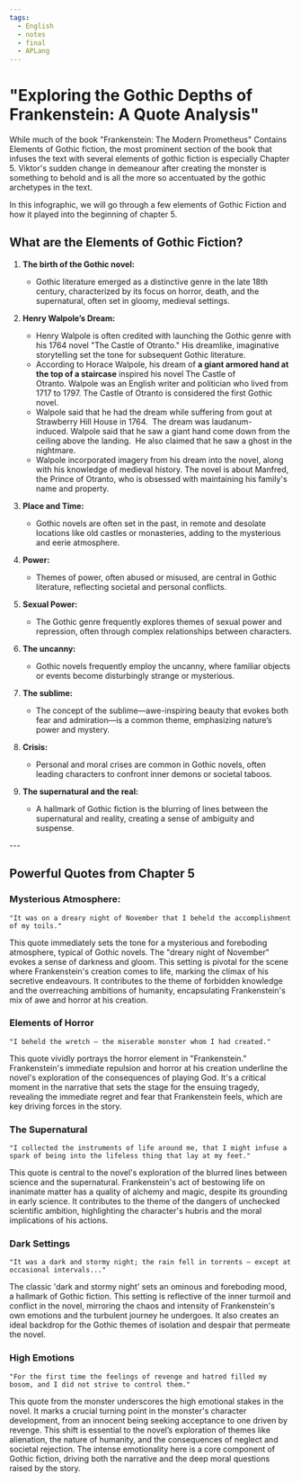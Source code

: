 ```yaml
---
tags:
  - English
  - notes
  - final
  - APLang
---
```




# "Exploring the Gothic Depths of Frankenstein: A Quote Analysis"

While much of the book "Frankenstein: The Modern Prometheus" Contains Elements of Gothic fiction, the most prominent section of the book that infuses the text with several elements of gothic fiction is especially Chapter 5. Viktor's sudden change in demeanour after creating the monster is something to behold and is all the more so accentuated by the gothic archetypes in the text.

In this infographic, we will go through a few elements of Gothic Fiction and how it played into the beginning of chapter 5. 

## What are the Elements of Gothic Fiction?

1. **The birth of the Gothic novel:**
    
    - Gothic literature emerged as a distinctive genre in the late 18th century, characterized by its focus on horror, death, and the supernatural, often set in gloomy, medieval settings.
2. **Henry Walpole’s Dream:**
    
    - Henry Walpole is often credited with launching the Gothic genre with his 1764 novel "The Castle of Otranto." His dreamlike, imaginative storytelling set the tone for subsequent Gothic literature.
    - According to Horace Walpole, his dream of **a giant armored hand at the top of a staircase** inspired his novel The Castle of Otranto. Walpole was an English writer and politician who lived from 1717 to 1797. The Castle of Otranto is considered the first Gothic novel.
    - Walpole said that he had the dream while suffering from gout at Strawberry Hill House in 1764.  The dream was laudanum-induced. Walpole said that he saw a giant hand come down from the ceiling above the landing.  He also claimed that he saw a ghost in the nightmare.
    - Walpole incorporated imagery from his dream into the novel, along with his knowledge of medieval history. The novel is about Manfred, the Prince of Otranto, who is obsessed with maintaining his family's name and property.
      
3. **Place and Time:**
    
    - Gothic novels are often set in the past, in remote and desolate locations like old castles or monasteries, adding to the mysterious and eerie atmosphere.
4. **Power:**
    
    - Themes of power, often abused or misused, are central in Gothic literature, reflecting societal and personal conflicts.
5. **Sexual Power:**
    
    - The Gothic genre frequently explores themes of sexual power and repression, often through complex relationships between characters.
6. **The uncanny:**
    
    - Gothic novels frequently employ the uncanny, where familiar objects or events become disturbingly strange or mysterious.
7. **The sublime:**
    
    - The concept of the sublime—awe-inspiring beauty that evokes both fear and admiration—is a common theme, emphasizing nature’s power and mystery.
8. **Crisis:**
    
    - Personal and moral crises are common in Gothic novels, often leading characters to confront inner demons or societal taboos.
9. **The supernatural and the real:**
    
    - A hallmark of Gothic fiction is the blurring of lines between the supernatural and reality, creating a sense of ambiguity and suspense.


<div style="page-break-after: always;"></div>
---

## Powerful Quotes from Chapter 5

### Mysterious Atmosphere:
```
"It was on a dreary night of November that I beheld the accomplishment of my toils."
```

This quote immediately sets the tone for a mysterious and foreboding atmosphere, typical of Gothic novels. The "dreary night of November" evokes a sense of darkness and gloom. This setting is pivotal for the scene where Frankenstein's creation comes to life, marking the climax of his secretive endeavours. It contributes to the theme of forbidden knowledge and the overreaching ambitions of humanity, encapsulating Frankenstein's mix of awe and horror at his creation.

### Elements of Horror

```
"I beheld the wretch — the miserable monster whom I had created."
```

This quote vividly portrays the horror element in "Frankenstein." Frankenstein's immediate repulsion and horror at his creation underline the novel's exploration of the consequences of playing God. It's a critical moment in the narrative that sets the stage for the ensuing tragedy, revealing the immediate regret and fear that Frankenstein feels, which are key driving forces in the story.

### The Supernatural

```
"I collected the instruments of life around me, that I might infuse a spark of being into the lifeless thing that lay at my feet."
```

This quote is central to the novel's exploration of the blurred lines between science and the supernatural. Frankenstein's act of bestowing life on inanimate matter has a quality of alchemy and magic, despite its grounding in early science. It contributes to the theme of the dangers of unchecked scientific ambition, highlighting the character's hubris and the moral implications of his actions.

### Dark Settings

```
"It was a dark and stormy night; the rain fell in torrents — except at occasional intervals..."
```

The classic 'dark and stormy night' sets an ominous and foreboding mood, a hallmark of Gothic fiction. This setting is reflective of the inner turmoil and conflict in the novel, mirroring the chaos and intensity of Frankenstein's own emotions and the turbulent journey he undergoes. It also creates an ideal backdrop for the Gothic themes of isolation and despair that permeate the novel.

### High Emotions

```
"For the first time the feelings of revenge and hatred filled my bosom, and I did not strive to control them."
```

 This quote from the monster underscores the high emotional stakes in the novel. It marks a crucial turning point in the monster's character development, from an innocent being seeking acceptance to one driven by revenge. This shift is essential to the novel’s exploration of themes like alienation, the nature of humanity, and the consequences of neglect and societal rejection. The intense emotionality here is a core component of Gothic fiction, driving both the narrative and the deep moral questions raised by the story.